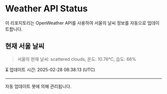 
# Weather API Status

이 리포지토리는 OpenWeather API를 사용하여 서울의 날씨 정보를 자동으로 업데이트합니다.

## 현재 서울 날씨
> 서울의 현재 날씨: scattered clouds, 온도: 10.76°C, 습도: 66%

⏳ 업데이트 시간: 2025-02-28 08:38:13 (UTC)

---
자동 업데이트 봇에 의해 관리됩니다.
